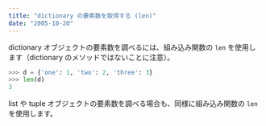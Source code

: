 ```yaml
---
title: "dictionary の要素数を取得する (len)"
date: "2005-10-20"
---
```


dictionary オブジェクトの要素数を調べるには、組み込み関数の `len` を使用します（dictionary のメソッドではないことに注意）。

```python
>>> d = {'one': 1, 'two': 2, 'three': 3}
>>> len(d)
3
```

list や tuple オブジェクトの要素数を調べる場合も、同様に組み込み関数の `len` を使用します。

